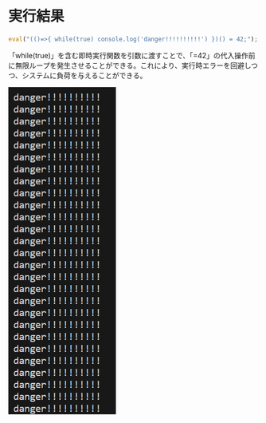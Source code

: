 # 実行結果

```js
eval("(()=>{ while(true) console.log('danger!!!!!!!!!!') })() = 42;");
```

「while(true)」を含む即時実行関数を引数に渡すことで、「=42」の代入操作前に無限ループを発生させることができる。これにより、実行時エラーを回避しつつ、システムに負荷を与えることができる。

![Alt text](image.png)
